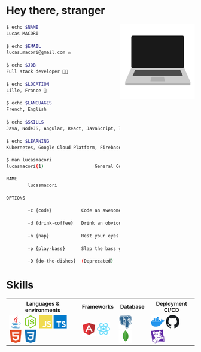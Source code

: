 # Hey there, stranger

<img align="right" height="200" src="https://raw.githubusercontent.com/lucasmacori/lucasmacori/main/assets/computer.gif" />

```bash
$ echo $NAME
Lucas MACORI

$ echo $EMAIL
lucas.macori@gmail.com ✉️

$ echo $JOB
Full stack developer 👨‍💻

$ echo $LOCATION
Lille, France 🥐

$ echo $LANGUAGES
French, English 

$ echo $SKILLS
Java, NodeJS, Angular, React, JavaScript, TypeScript, HTML5, CSS3, Docker

$ echo $LEARNING
Kubernetes, Google Cloud Platform, Firebase

$ man lucasmacori
lucasmacori(1)                   General Commands Manual                   lucasmacori(1)

NAME
        lucasmacori

OPTIONS

        -c {code}           Code an awesome app

        -d {drink-coffee}   Drink an obviously overpriced coffee and call it "breakfast"

        -n {nap}            Rest your eyes just a tiny bit

        -p {play-bass}      Slap the bass guitar

        -D {do-the-dishes}  (Deprecated)
```

# Skills
<table>
    <tr>
        <th>Languages & environments</th>
        <th>Frameworks</th>
        <th>Database</th>
        <th>Deployment CI/CD</th>
    </tr>
    <tr>
        <td align="left">
            <img src="https://raw.githubusercontent.com/lucasmacori/lucasmacori/main/assets/java-logo.svg" width="36" height="36" title="Java" alt="Java" />
        <img src="https://raw.githubusercontent.com/lucasmacori/lucasmacori/main/assets/nodejs-logo.svg" width="36" height="36" title="Node.js" alt="Nodejs" />
            <img src="https://raw.githubusercontent.com/lucasmacori/lucasmacori/main/assets/js-logo.svg" width="36" height="36" title="JavaScript" alt="JavaScript" />
            <img src="https://raw.githubusercontent.com/lucasmacori/lucasmacori/main/assets/ts-logo.svg" width="36" height="36" title="TypeScript" alt="TypeScript" />
            <img src="https://raw.githubusercontent.com/lucasmacori/lucasmacori/main/assets/html5-logo.svg" width="36" height="36" title="HTML5" alt="HTML5" />
            <img src="https://raw.githubusercontent.com/lucasmacori/lucasmacori/main/assets/css3-logo.svg" width="36" height="36" title="CSS3" alt="CSS3" />
        </td>
        <td align="left">
            <img src="https://raw.githubusercontent.com/lucasmacori/lucasmacori/main/assets/angular-logo.svg" width="36" height="36" title="Angular" alt="Angular" />
    <img src="https://raw.githubusercontent.com/lucasmacori/lucasmacori/main/assets/react-logo.svg" width="36" height="36" title="React" alt="React" />
        </td>
        <td>
            <img src="https://raw.githubusercontent.com/lucasmacori/lucasmacori/main/assets/psql-logo.svg" width="36" height="36" title="PostgreSQL" alt="PostgreSQL" />
            <img src="https://raw.githubusercontent.com/lucasmacori/lucasmacori/main/assets/mongodb-logo.svg" width="36" height="36" title="MongoDB" alt="MongoDB" />
        </td>
        <td>
            <img src="https://raw.githubusercontent.com/lucasmacori/lucasmacori/main/assets/docker-logo.svg" width="36" height="36" title="Docker" alt="Docker" />
            <img src="https://raw.githubusercontent.com/lucasmacori/lucasmacori/main/assets/github-logo.svg" width="36" height="36" title="Github and GitHub Actions" alt="GitHub and Github Actions" />
            <img src="https://raw.githubusercontent.com/lucasmacori/lucasmacori/main/assets/datadog-logo.svg" width="36" height="36" title="Datadog" alt="Datadog" />
        </td>
    </tr>
</table>

<!-- todo add the latest articles -->